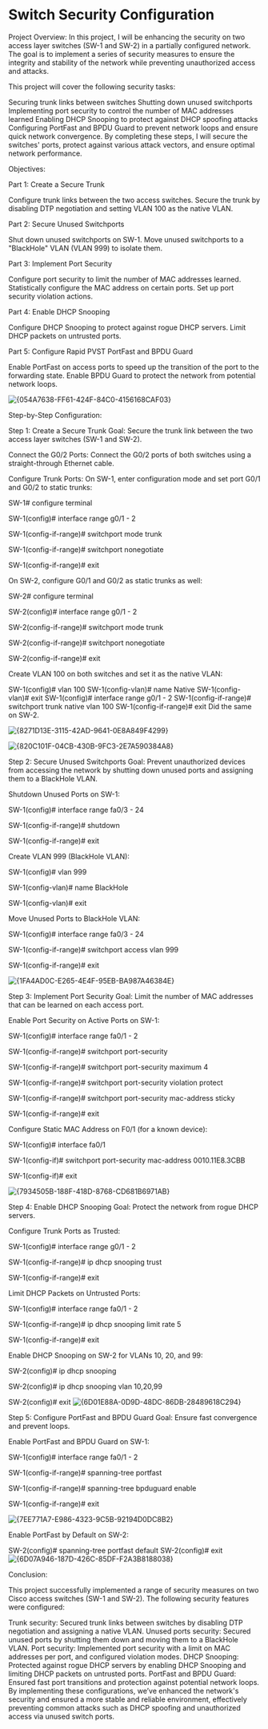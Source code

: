 # Switch Security Configuration

Project Overview:
In this project, I will be enhancing the security on two access layer switches (SW-1 and SW-2) in a partially configured network. The goal is to implement a series of security measures to ensure the integrity and stability of the network while preventing unauthorized access and attacks.

This project will cover the following security tasks:

Securing trunk links between switches
Shutting down unused switchports
Implementing port security to control the number of MAC addresses learned
Enabling DHCP Snooping to protect against DHCP spoofing attacks
Configuring PortFast and BPDU Guard to prevent network loops and ensure quick network convergence.
By completing these steps, I will secure the switches' ports, protect against various attack vectors, and ensure optimal network performance.

Objectives:

Part 1: Create a Secure Trunk

Configure trunk links between the two access switches.
Secure the trunk by disabling DTP negotiation and setting VLAN 100 as the native VLAN.

Part 2: Secure Unused Switchports

Shut down unused switchports on SW-1.
Move unused switchports to a "BlackHole" VLAN (VLAN 999) to isolate them.

Part 3: Implement Port Security

Configure port security to limit the number of MAC addresses learned.
Statistically configure the MAC address on certain ports.
Set up port security violation actions.

Part 4: Enable DHCP Snooping

Configure DHCP Snooping to protect against rogue DHCP servers.
Limit DHCP packets on untrusted ports.

Part 5: Configure Rapid PVST PortFast and BPDU Guard

Enable PortFast on access ports to speed up the transition of the port to the forwarding state.
Enable BPDU Guard to protect the network from potential network loops.

![{054A7638-FF61-424F-84C0-4156168CAF03}](https://github.com/user-attachments/assets/7e559e76-cb24-4bb6-9642-5816285e4c9c)


Step-by-Step Configuration:

Step 1: Create a Secure Trunk
Goal: Secure the trunk link between the two access layer switches (SW-1 and SW-2).

Connect the G0/2 Ports: Connect the G0/2 ports of both switches using a straight-through Ethernet cable.

Configure Trunk Ports:
On SW-1, enter configuration mode and set port G0/1 and G0/2 to static trunks:

SW-1# configure terminal

SW-1(config)# interface range g0/1 - 2

SW-1(config-if-range)# switchport mode trunk

SW-1(config-if-range)# switchport nonegotiate

SW-1(config-if-range)# exit

On SW-2, configure G0/1 and G0/2 as static trunks as well:

SW-2# configure terminal

SW-2(config)# interface range g0/1 - 2

SW-2(config-if-range)# switchport mode trunk

SW-2(config-if-range)# switchport nonegotiate

SW-2(config-if-range)# exit

Create VLAN 100 on both switches and set it as the native VLAN:

SW-1(config)# vlan 100
SW-1(config-vlan)# name Native
SW-1(config-vlan)# exit
SW-1(config)# interface range g0/1 - 2
SW-1(config-if-range)# switchport trunk native vlan 100
SW-1(config-if-range)# exit
Did the same on SW-2.

![{8271D13E-3115-42AD-9641-0E8A849F4299}](https://github.com/user-attachments/assets/1fef15ad-7713-4624-a20d-532d319b7725)

![{820C101F-04CB-430B-9FC3-2E7A590384A8}](https://github.com/user-attachments/assets/e5a4352e-1d43-48ed-ad56-17d797f53a40)


Step 2: Secure Unused Switchports
Goal: Prevent unauthorized devices from accessing the network by shutting down unused ports and assigning them to a BlackHole VLAN.

Shutdown Unused Ports on SW-1:

SW-1(config)# interface range fa0/3 - 24

SW-1(config-if-range)# shutdown

SW-1(config-if-range)# exit

Create VLAN 999 (BlackHole VLAN):

SW-1(config)# vlan 999

SW-1(config-vlan)# name BlackHole

SW-1(config-vlan)# exit

Move Unused Ports to BlackHole VLAN:

SW-1(config)# interface range fa0/3 - 24

SW-1(config-if-range)# switchport access vlan 999

SW-1(config-if-range)# exit

![{1FA4AD0C-E265-4E4F-95EB-BA987A46384E}](https://github.com/user-attachments/assets/6cd978f2-19c2-497e-bf63-b289adb008d6)

Step 3: Implement Port Security
Goal: Limit the number of MAC addresses that can be learned on each access port.

Enable Port Security on Active Ports on SW-1:

SW-1(config)# interface range fa0/1 - 2

SW-1(config-if-range)# switchport port-security

SW-1(config-if-range)# switchport port-security maximum 4

SW-1(config-if-range)# switchport port-security violation protect

SW-1(config-if-range)# switchport port-security mac-address sticky

SW-1(config-if-range)# exit

Configure Static MAC Address on F0/1 (for a known device):

SW-1(config)# interface fa0/1

SW-1(config-if)# switchport port-security mac-address 0010.11E8.3CBB

SW-1(config-if)# exit

![{7934505B-188F-418D-8768-CD681B6971AB}](https://github.com/user-attachments/assets/4116619d-16dc-4144-8be1-970a389c047f)

Step 4: Enable DHCP Snooping
Goal: Protect the network from rogue DHCP servers.

Configure Trunk Ports as Trusted:

SW-1(config)# interface range g0/1 - 2

SW-1(config-if-range)# ip dhcp snooping trust

SW-1(config-if-range)# exit

Limit DHCP Packets on Untrusted Ports:

SW-1(config)# interface range fa0/1 - 2

SW-1(config-if-range)# ip dhcp snooping limit rate 5

SW-1(config-if-range)# exit

Enable DHCP Snooping on SW-2 for VLANs 10, 20, and 99:

SW-2(config)# ip dhcp snooping

SW-2(config)# ip dhcp snooping vlan 10,20,99

SW-2(config)# exit
![{6D01E88A-0D9D-48DC-86DB-28489618C294}](https://github.com/user-attachments/assets/a69eaa38-f50c-4e79-a478-74cd6d27cdd0)


Step 5: Configure PortFast and BPDU Guard
Goal: Ensure fast convergence and prevent loops.

Enable PortFast and BPDU Guard on SW-1:

SW-1(config)# interface range fa0/1 - 2

SW-1(config-if-range)# spanning-tree portfast

SW-1(config-if-range)# spanning-tree bpduguard enable

SW-1(config-if-range)# exit

![{7EE771A7-E986-4323-9C5B-92194D0DC8B2}](https://github.com/user-attachments/assets/d6ea04ec-d174-4ee4-8a60-91ce29738fc7)

Enable PortFast by Default on SW-2:

SW-2(config)# spanning-tree portfast default
SW-2(config)# exit
![{6D07A946-187D-426C-85DF-F2A3B8188038}](https://github.com/user-attachments/assets/510a159c-651b-418b-b5c9-3270f5baaf14)



Conclusion:

This project successfully implemented a range of security measures on two Cisco access switches (SW-1 and SW-2). The following security features were configured:

Trunk security: Secured trunk links between switches by disabling DTP negotiation and assigning a native VLAN.
Unused ports security: Secured unused ports by shutting them down and moving them to a BlackHole VLAN.
Port security: Implemented port security with a limit on MAC addresses per port, and configured violation modes.
DHCP Snooping: Protected against rogue DHCP servers by enabling DHCP Snooping and limiting DHCP packets on untrusted ports.
PortFast and BPDU Guard: Ensured fast port transitions and protection against potential network loops.
By implementing these configurations, we’ve enhanced the network's security and ensured a more stable and reliable environment, effectively preventing common attacks such as DHCP spoofing and unauthorized access via unused switch ports.

